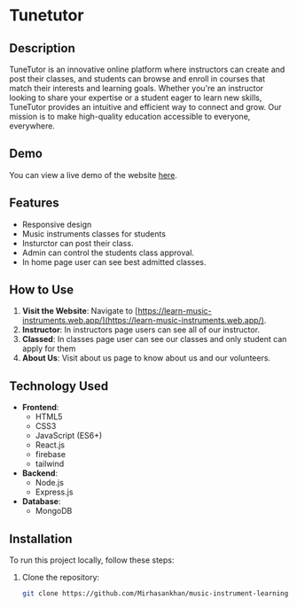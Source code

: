 # Tunetutor

## Description

TuneTutor is an innovative online platform where instructors can create and post their classes, and students can browse and enroll in courses that match their interests and learning goals. Whether you're an instructor looking to share your expertise or a student eager to learn new skills, TuneTutor provides an intuitive and efficient way to connect and grow. Our mission is to make high-quality education accessible to everyone, everywhere.

## Demo

You can view a live demo of the website [here](https://learn-music-instruments.web.app/).

## Features

- Responsive design
- Music instruments classes for students
- Insturctor can post their class.
- Admin can control the students class approval.
- In home page user can see best admitted classes.

## How to Use

1. **Visit the Website**: Navigate to [https://learn-music-instruments.web.app/](https://learn-music-instruments.web.app/).
2. **Instructor**: In instructors page users can see all of our instructor.
3. **Classed**: In classes page user can see our classes and only student can apply for them
4. **About Us**: Visit about us page to know about us and our volunteers.

## Technology Used

- **Frontend**:
  - HTML5
  - CSS3
  - JavaScript (ES6+)
  - React.js
  - firebase
  - tailwind
- **Backend**:
  - Node.js
  - Express.js
- **Database**:
  - MongoDB

## Installation

To run this project locally, follow these steps:

1. Clone the repository:
   ```bash
   git clone https://github.com/Mirhasankhan/music-instrument-learning-client.git
   ```
